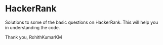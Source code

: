 # HackerRank
Solutions to some of the basic questions on HackerRank.
This will help you in understanding the code.

Thank you,
RohithKumarKM
